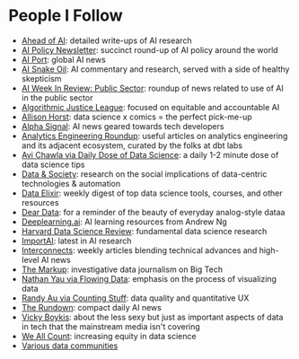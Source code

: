 # People I Follow

- [Ahead of AI](https://magazine.sebastianraschka.com/): detailed write-ups of AI research
- [AI Policy Newsletter](https://alisarmustafa.substack.com/): succinct round-up of AI policy around the world
- [AI Port](https://www.blog.aiport.tech): global AI news
- [AI Snake Oil](https://www.aisnakeoil.com/): AI commentary and research, served with a side of healthy skepticism
- [AI Week In Review: Public Sector](https://ai-week-in-review.beehiiv.com/): roundup of news related to use of AI in the public sector
- [Algorithmic Justice League](https://www.ajl.org/): focused on equitable and accountable AI
- [Allison Horst](https://allisonhorst.com/data-science-art): data science x comics = the perfect pick-me-up
- [Alpha Signal](https://alphasignal.ai/): AI news geared towards tech developers
- [Analytics Engineering Roundup](https://roundup.getdbt.com/): useful articles on analytics engineering and its adjacent ecosystem, curated by the folks at dbt labs
- [Avi Chawla via Daily Dose of Data Science](https://www.dailydoseofds.com/): a daily 1-2 minute dose of data science tips
- [Data & Society](https://datasociety.net/): research on the social implications of data-centric technologies & automation
- [Data Elixir](https://dataelixir.com/): weekly digest of top data science tools, courses, and other resources
- [Dear Data](https://www.dear-data.com/): for a reminder of the beauty of everyday analog-style dataa
- [Deeplearning.ai](https://www.deeplearning.ai/): AI learning resources from Andrew Ng
- [Harvard Data Science Review](https://hdsr.mitpress.mit.edu/): fundamental data science research
- [ImportAI](https://importai.substack.com/): latest in AI research
- [Interconnects](https://www.interconnects.ai/): weekly articles blending technical advances and high-level AI news
- [The Markup](https://themarkup.org/): investigative data journalism on Big Tech
- [Nathan Yau via Flowing Data](https://flowingdata.com/): emphasis on the process of visualizing data
- [Randy Au via Counting Stuff](https://substack.com/profile/6437090-randy-au): data quality and quantitative UX
- [The Rundown](https://www.therundown.ai/): compact daily AI news
- [Vicky Boykis](https://vicki.substack.com/): about the less sexy but just as important aspects of data in tech that the mainstream media isn't covering
- [We All Count](https://weallcount.com/): increasing equity in data science
- [Various data communities](https://github.com/janejuenyang/welcome/blob/main/resources/jobs.md#community)

